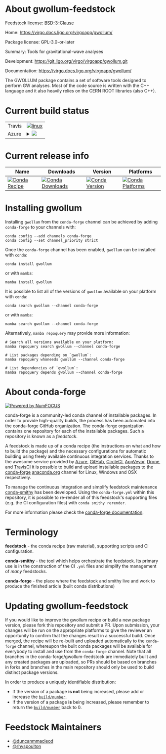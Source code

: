 About gwollum-feedstock
=======================

Feedstock license: [BSD-3-Clause](https://github.com/conda-forge/gwollum-feedstock/blob/main/LICENSE.txt)

Home: https://virgo.docs.ligo.org/virgoapp/gwollum/

Package license: GPL-3.0-or-later

Summary: Tools for gravitational-wave analyses

Development: https://git.ligo.org/virgo/virgoapp/gwollum.git

Documentation: https://virgo.docs.ligo.org/virgoapp/gwollum/

The GWOLLUM package contains a set of software tools designed to perform
GW analyses.  Most of the code source is written with the C++ language
and it also heavily relies on the CERN ROOT libraries (also C++).


Current build status
====================


<table><tr>
    <td>Travis</td>
    <td>
      <a href="https://app.travis-ci.com/conda-forge/gwollum-feedstock">
        <img alt="linux" src="https://img.shields.io/travis/com/conda-forge/gwollum-feedstock/main.svg?label=Linux">
      </a>
    </td>
  </tr>
    
  <tr>
    <td>Azure</td>
    <td>
      <details>
        <summary>
          <a href="https://dev.azure.com/conda-forge/feedstock-builds/_build/latest?definitionId=8797&branchName=main">
            <img src="https://dev.azure.com/conda-forge/feedstock-builds/_apis/build/status/gwollum-feedstock?branchName=main">
          </a>
        </summary>
        <table>
          <thead><tr><th>Variant</th><th>Status</th></tr></thead>
          <tbody><tr>
              <td>linux_64</td>
              <td>
                <a href="https://dev.azure.com/conda-forge/feedstock-builds/_build/latest?definitionId=8797&branchName=main">
                  <img src="https://dev.azure.com/conda-forge/feedstock-builds/_apis/build/status/gwollum-feedstock?branchName=main&jobName=linux&configuration=linux%20linux_64_" alt="variant">
                </a>
              </td>
            </tr><tr>
              <td>linux_aarch64</td>
              <td>
                <a href="https://dev.azure.com/conda-forge/feedstock-builds/_build/latest?definitionId=8797&branchName=main">
                  <img src="https://dev.azure.com/conda-forge/feedstock-builds/_apis/build/status/gwollum-feedstock?branchName=main&jobName=linux&configuration=linux%20linux_aarch64_" alt="variant">
                </a>
              </td>
            </tr><tr>
              <td>osx_64</td>
              <td>
                <a href="https://dev.azure.com/conda-forge/feedstock-builds/_build/latest?definitionId=8797&branchName=main">
                  <img src="https://dev.azure.com/conda-forge/feedstock-builds/_apis/build/status/gwollum-feedstock?branchName=main&jobName=osx&configuration=osx%20osx_64_" alt="variant">
                </a>
              </td>
            </tr><tr>
              <td>osx_arm64</td>
              <td>
                <a href="https://dev.azure.com/conda-forge/feedstock-builds/_build/latest?definitionId=8797&branchName=main">
                  <img src="https://dev.azure.com/conda-forge/feedstock-builds/_apis/build/status/gwollum-feedstock?branchName=main&jobName=osx&configuration=osx%20osx_arm64_" alt="variant">
                </a>
              </td>
            </tr>
          </tbody>
        </table>
      </details>
    </td>
  </tr>
</table>

Current release info
====================

| Name | Downloads | Version | Platforms |
| --- | --- | --- | --- |
| [![Conda Recipe](https://img.shields.io/badge/recipe-gwollum-green.svg)](https://anaconda.org/conda-forge/gwollum) | [![Conda Downloads](https://img.shields.io/conda/dn/conda-forge/gwollum.svg)](https://anaconda.org/conda-forge/gwollum) | [![Conda Version](https://img.shields.io/conda/vn/conda-forge/gwollum.svg)](https://anaconda.org/conda-forge/gwollum) | [![Conda Platforms](https://img.shields.io/conda/pn/conda-forge/gwollum.svg)](https://anaconda.org/conda-forge/gwollum) |

Installing gwollum
==================

Installing `gwollum` from the `conda-forge` channel can be achieved by adding `conda-forge` to your channels with:

```
conda config --add channels conda-forge
conda config --set channel_priority strict
```

Once the `conda-forge` channel has been enabled, `gwollum` can be installed with `conda`:

```
conda install gwollum
```

or with `mamba`:

```
mamba install gwollum
```

It is possible to list all of the versions of `gwollum` available on your platform with `conda`:

```
conda search gwollum --channel conda-forge
```

or with `mamba`:

```
mamba search gwollum --channel conda-forge
```

Alternatively, `mamba repoquery` may provide more information:

```
# Search all versions available on your platform:
mamba repoquery search gwollum --channel conda-forge

# List packages depending on `gwollum`:
mamba repoquery whoneeds gwollum --channel conda-forge

# List dependencies of `gwollum`:
mamba repoquery depends gwollum --channel conda-forge
```


About conda-forge
=================

[![Powered by
NumFOCUS](https://img.shields.io/badge/powered%20by-NumFOCUS-orange.svg?style=flat&colorA=E1523D&colorB=007D8A)](https://numfocus.org)

conda-forge is a community-led conda channel of installable packages.
In order to provide high-quality builds, the process has been automated into the
conda-forge GitHub organization. The conda-forge organization contains one repository
for each of the installable packages. Such a repository is known as a *feedstock*.

A feedstock is made up of a conda recipe (the instructions on what and how to build
the package) and the necessary configurations for automatic building using freely
available continuous integration services. Thanks to the awesome service provided by
[Azure](https://azure.microsoft.com/en-us/services/devops/), [GitHub](https://github.com/),
[CircleCI](https://circleci.com/), [AppVeyor](https://www.appveyor.com/),
[Drone](https://cloud.drone.io/welcome), and [TravisCI](https://travis-ci.com/)
it is possible to build and upload installable packages to the
[conda-forge](https://anaconda.org/conda-forge) [anaconda.org](https://anaconda.org/)
channel for Linux, Windows and OSX respectively.

To manage the continuous integration and simplify feedstock maintenance
[conda-smithy](https://github.com/conda-forge/conda-smithy) has been developed.
Using the ``conda-forge.yml`` within this repository, it is possible to re-render all of
this feedstock's supporting files (e.g. the CI configuration files) with ``conda smithy rerender``.

For more information please check the [conda-forge documentation](https://conda-forge.org/docs/).

Terminology
===========

**feedstock** - the conda recipe (raw material), supporting scripts and CI configuration.

**conda-smithy** - the tool which helps orchestrate the feedstock.
                   Its primary use is in the construction of the CI ``.yml`` files
                   and simplify the management of *many* feedstocks.

**conda-forge** - the place where the feedstock and smithy live and work to
                  produce the finished article (built conda distributions)


Updating gwollum-feedstock
==========================

If you would like to improve the gwollum recipe or build a new
package version, please fork this repository and submit a PR. Upon submission,
your changes will be run on the appropriate platforms to give the reviewer an
opportunity to confirm that the changes result in a successful build. Once
merged, the recipe will be re-built and uploaded automatically to the
`conda-forge` channel, whereupon the built conda packages will be available for
everybody to install and use from the `conda-forge` channel.
Note that all branches in the conda-forge/gwollum-feedstock are
immediately built and any created packages are uploaded, so PRs should be based
on branches in forks and branches in the main repository should only be used to
build distinct package versions.

In order to produce a uniquely identifiable distribution:
 * If the version of a package **is not** being increased, please add or increase
   the [``build/number``](https://docs.conda.io/projects/conda-build/en/latest/resources/define-metadata.html#build-number-and-string).
 * If the version of a package **is** being increased, please remember to return
   the [``build/number``](https://docs.conda.io/projects/conda-build/en/latest/resources/define-metadata.html#build-number-and-string)
   back to 0.

Feedstock Maintainers
=====================

* [@duncanmmacleod](https://github.com/duncanmmacleod/)
* [@rhyspoulton](https://github.com/rhyspoulton/)

